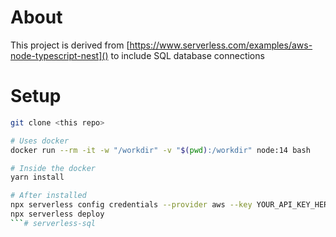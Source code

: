 # About

This project is derived from [https://www.serverless.com/examples/aws-node-typescript-nest]() to include SQL database connections

# Setup

```bash
git clone <this repo>

# Uses docker
docker run --rm -it -w "/workdir" -v "$(pwd):/workdir" node:14 bash

# Inside the docker
yarn install

# After installed
npx serverless config credentials --provider aws --key YOUR_API_KEY_HERE --secret YOUR_SECRET_KEY_HERE
npx serverless deploy
```# serverless-sql
